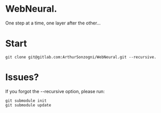 # WebNeural.

One step at a time, one layer after the other...

# Start
~~~
git clone git@gitlab.com:ArthurSonzogni/WebNeural.git --recursive.
~~~

# Issues?

If you forgot the --recursive option, please run:
~~~
git submodule init
git submodule update
~~~
